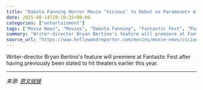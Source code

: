 ```yaml
---
title: "Dakota Fanning Horror Movie ‘Vicious’ to Debut on Paramount+ After Removal From Theatrical Calendar"
date: 2025-08-14T18:10:25+08:00
categories: ["entertainment"]
tags: ["Movie News", "Movies", "Dakota Fanning", "Fantastic Fest", "Paramount Pictures", "Paramount+"]
summary: "Writer-director Bryan Bertino's feature will premiere at Fantastic Fest after having previously been slated to hit theaters earlier this year."
source_url: "https://www.hollywoodreporter.com/movies/movie-news/vicious-dakota-fanning-paramount-plus-release-1236344744/"
---
```


Writer-director Bryan Bertino's feature will premiere at Fantastic Fest after having previously been slated to hit theaters earlier this year.

---

*来源: [原文链接](https://www.hollywoodreporter.com/movies/movie-news/vicious-dakota-fanning-paramount-plus-release-1236344744/)*
